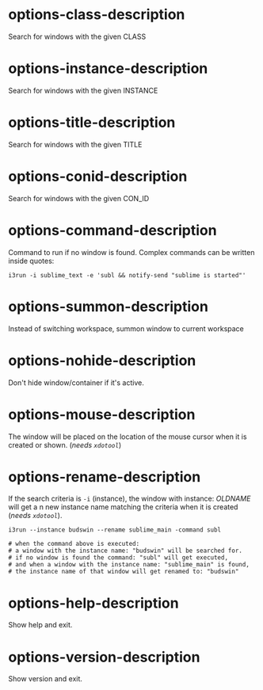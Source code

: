 # options-class-description
Search for windows with the given CLASS

# options-instance-description
Search for windows with the given INSTANCE

# options-title-description
Search for windows with the given TITLE

# options-conid-description
Search for windows with the given CON_ID

# options-command-description
Command to run if no window is found.
Complex commands can be written inside quotes:  
```
i3run -i sublime_text -e 'subl && notify-send "sublime is started"'
```

# options-summon-description
Instead of switching workspace,
summon window to current workspace

# options-nohide-description
Don't hide window/container if it's active.

# options-mouse-description
The window will be placed on the location of the mouse cursor when it is created or shown. (*needs `xdotool`*)  

# options-rename-description
If the search criteria is `-i` (instance), the window with instance: *OLDNAME* will get a n new instance name matching the criteria when it is created (*needs `xdotool`*).  

```shell
i3run --instance budswin --rename sublime_main -command subl

# when the command above is executed:
# a window with the instance name: "budswin" will be searched for.
# if no window is found the command: "subl" will get executed,
# and when a window with the instance name: "sublime_main" is found,
# the instance name of that window will get renamed to: "budswin"
```


# options-help-description
Show help and exit.

# options-version-description
Show version and exit.
